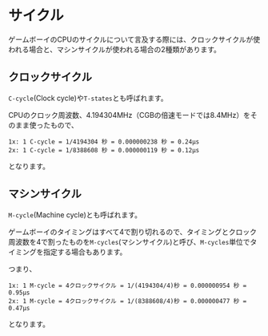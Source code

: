# サイクル

ゲームボーイのCPUのサイクルについて言及する際には、クロックサイクルが使われる場合と、マシンサイクルが使われる場合の2種類があります。

## クロックサイクル

`C-cycle`(Clock cycle)や`T-states`とも呼ばれます。

CPUのクロック周波数、4.194304MHz（CGBの倍速モードでは8.4MHz）をそのまま使ったもので、

```
1x: 1 C-cycle = 1/4194304 秒 = 0.000000238 秒 = 0.24μs
2x: 1 C-cycle = 1/8388608 秒 = 0.000000119 秒 = 0.12μs
```

となります。

## マシンサイクル

`M-cycle`(Machine cycle)とも呼ばれます。

ゲームボーイのタイミングはすべて4で割り切れるので、タイミングとクロック周波数を4で割ったものを`M-cycles`(マシンサイクル)と呼び、`M-cycles`単位でタイミングを指定する場合もあります。

つまり、

```
1x: 1 M-cycle = 4クロックサイクル = 1/(4194304/4)秒 = 0.000000954 秒 = 0.95μs
2x: 1 M-cycle = 4クロックサイクル = 1/(8388608/4)秒 = 0.000000477 秒 = 0.47μs
```

となります。

